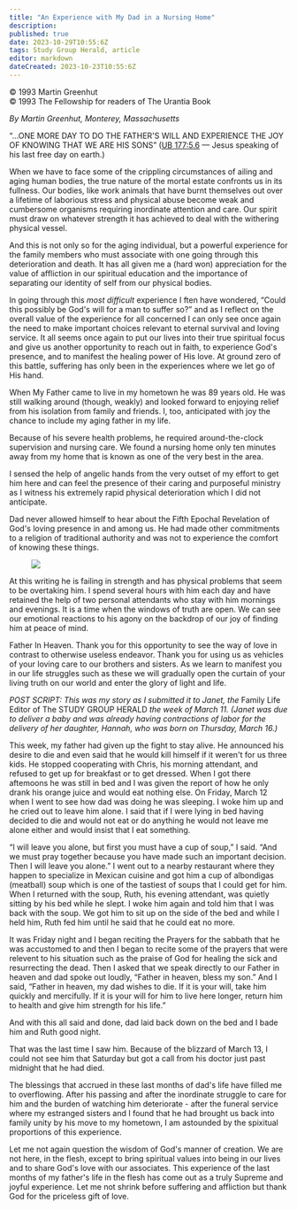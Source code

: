 ```yaml
---
title: "An Experience with My Dad in a Nursing Home"
description: 
published: true
date: 2023-10-29T10:55:6Z
tags: Study Group Herald, article
editor: markdown
dateCreated: 2023-10-23T10:55:6Z
---
```


<p class="v-card v-sheet theme--light gray lighten-3 px-2">© 1993 Martin Greenhut<br>© 1993 The Fellowship for readers of The Urantia Book</p>

_By Martin Greenhut, Monterey, Massachusetts_

“...ONE MORE DAY TO DO THE FATHER'S WILL AND EXPERIENCE THE JOY OF KNOWING THAT WE ARE HIS SONS” ([UB 177:5.6](/en/The_Urantia_Book/177#p5_6) — Jesus speaking of his last free day on earth.)

When we have to face some of the crippling circumstances of ailing and aging human bodies, the true nature of the mortal estate confronts us in its fullness. Our bodies, like work animals that have burnt themselves out over a lifetime of laborious stress and physical abuse become weak and cumbersome organisms requiring inordinate attention and care. Our spirit must draw on whatever strength it has achieved to deal with the withering physical vessel.

And this is not only so for the aging individual, but a powerful experience for the family members who must associate with one going through this deterioration and death. It has all given me a (hard won) appreciation for the value of affliction in our spiritual education and the importance of separating our identity of self from our physical bodies.

In going through this _most difficult_ experience I ften have wondered, “Could this possibly be God's will for a man to suffer so?” and as I reflect on the overall value of the experience for all concerned I can only see once again the need to make important choices relevant to eternal survival and loving service. It all seems once again to put our lives into their true spiritual focus and give us another opportunity to reach out in faith, to experience God's presence, and to manifest the healing power of His love. At ground zero of this battle, suffering has only been in the experiences where we let go of His hand.

When My Father came to live in my hometown he was 89 years old. He was still walking around (though, weakly) and looked forward to enjoying relief from his isolation from family and friends. I, too, anticipated with joy the chance to include my aging father in my life.

Because of his severe health problems, he required around-the-clock supervision and nursing care. We found a nursing home only ten minutes away from my home that is known as one of the very best in the area.

I sensed the help of angelic hands from the very outset of my effort to get him here and can feel the presence of their caring and purposeful ministry as I witness his extremely rapid physical deterioration which I did not anticipate.

Dad never allowed himself to hear about the Fifth Epochal Revelation of God's loving presence in and among us. He had made other commitments to a religion of traditional authority and was not to experience the comfort of knowing these things.

<figure id="Figure_1" class="image urantiapedia">
<img src="/image/article/Study_Group_Herald/Martin_Greenhut.jpg">
</figure>

At this writing he is failing in strength and has physical problems that seem to be overtaking him. I spend several hours with him each day and have retained the help of two personal attendants who stay with him mornings and evenings. It is a time when the windows of truth are open. We can see our emotional reactions to his agony on the backdrop of our joy of finding him at peace of mind.

Father In Heaven. Thank you for this opportunity to see the way of love in contrast to otherwise useless endeavor. Thank you for using us as vehicles of your loving care to our brothers and sisters. As we learn to manifest you in our life struggles such as these we will gradually open the curtain of your living truth on our world and enter the glory of light and life.

_POST SCRIPT: This was my story as I submitted it to Janet, the_ Family Life Editor of The STUDY GROUP HERALD _the week of March 11. (Janet was due to deliver a baby and was already having contractions of labor for the delivery of her daughter, Hannah, who was born on Thursday, March 16.)_

This week, my father had given up the fight to stay alive. He announced his desire to die and even said that he would kill himself if it weren't for us three kids. He stopped cooperating with Chris, his morning attendant, and refused to get up for breakfast or to get dressed. When I got there aftemoons he was still in bed and I was given the report of how he only drank his orange juice and would eat nothing else. On Friday, March 12 when I went to see how dad was doing he was sleeping. I woke him up and he cried out to leave him alone. I said that if I were lying in bed having decided to die and would not eat or do anything he would not leave me alone either and would insist that I eat something.

“I will leave you alone, but first you must have a cup of soup,” I said. “And we must pray together because you have made such an important decision. Then I will leave you alone.” I went out to a nearby restaurant where they happen to specialize in Mexican cuisine and got him a cup of albondigas (meatball) soup which is one of the tastiest of soups that I could get for him. When I returned with the soup, Ruth, his evening attendant, was quietly sitting by his bed while he slept. I woke him again and told him that I was back with the soup. We got him to sit up on the side of the bed and while I held him, Ruth fed him until he said that he could eat no more.

It was Friday night and I began reciting the Prayers for the sabbath that he was accustomed to and then I began to recite some of the prayers that were relevent to his situation such as the praise of God for healing the sick and resurrecting the dead. Then I asked that we speak directly to our Father in heaven and dad spoke out loudly, “Father in heaven, bless my son.” And I said, “Father in heaven, my dad wishes to die. If it is your will, take him quickly and mercifully. If it is your will for him to live here longer, return him to health and give him strength for his life.”

And with this all said and done, dad laid back down on the bed and I bade him and Ruth good night.

That was the last time I saw him. Because of the blizzard of March 13, I could not see him that Saturday but got a call from his doctor just past midnight that he had died.

The blessings that accrued in these last months of dad's life have filled me to overflowing. After his passing and after the inordinate struggle to care for him and the burden of watching him deteriorate - after the funeral service where my estranged sisters and I found that he had brought us back into family unity by his move to my hometown, I am astounded by the spixitual proportions of this experience.

Let me not again question the wisdom of God's manner of creation. We are not here, in the flesh, except to bring spiritual values into being in our lives and to share God's love with our associates. This experience of the last months of my father's life in the flesh has come out as a truly Supreme and joyful experience. Let me not shrink before suffering and affliction but thank God for the priceless gift of love.